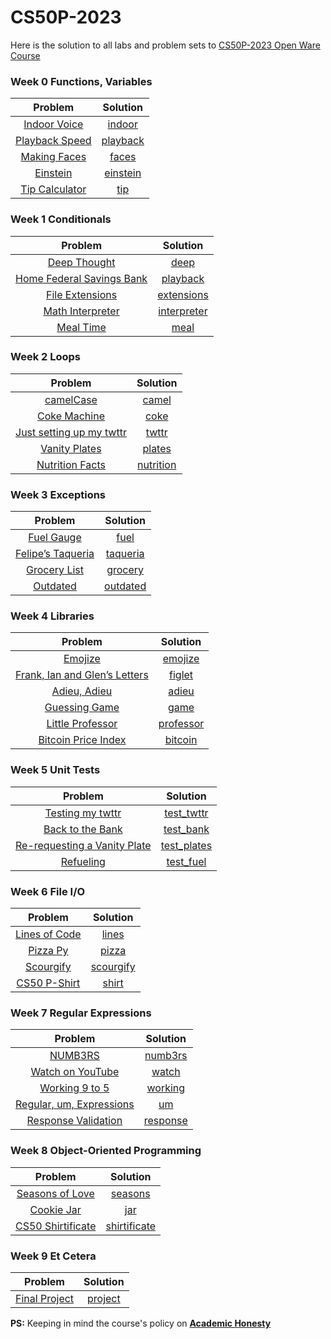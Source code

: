# CS50P-2023

Here is the solution to all labs and problem sets to [CS50P-2023 Open Ware Course](https://cs50.harvard.edu/python/2022/)

### Week 0 Functions, Variables

  | Problem | Solution |
  | :-: | :-: |
  | [Indoor Voice](https://cs50.harvard.edu/python/2022/psets/0/indoor/) | [indoor]() |
  | [Playback Speed](https://cs50.harvard.edu/python/2022/psets/0/playback/) | [playback]() |
  | [Making Faces](https://cs50.harvard.edu/python/2022/psets/0/faces/) | [faces]() |
  | [Einstein](https://cs50.harvard.edu/python/2022/psets/0/einstein/) | [einstein]() |
  | [Tip Calculator](https://cs50.harvard.edu/python/2022/psets/0/tip/) | [tip]() |

### Week 1 Conditionals

| Problem | Solution |
| :-: | :-: |
| [Deep Thought](https://cs50.harvard.edu/python/2022/psets/1/deep/) | [deep]() |
| [Home Federal Savings Bank](https://cs50.harvard.edu/python/2022/psets/1/bank/) | [playback]() |
| [File Extensions](https://cs50.harvard.edu/python/2022/psets/1/extensions/) | [extensions]() |
| [Math Interpreter](https://cs50.harvard.edu/python/2022/psets/1/interpreter/) | [interpreter]() |
| [Meal Time](https://cs50.harvard.edu/python/2022/psets/1/meal/) | [meal]() |


### Week 2 Loops

| Problem | Solution |
| :-: | :-: |
| [camelCase](https://cs50.harvard.edu/python/2022/psets/2/camel/) | [camel]() |
| [Coke Machine](https://cs50.harvard.edu/python/2022/psets/2/coke/) | [coke]() |
| [Just setting up my twttr](https://cs50.harvard.edu/python/2022/psets/2/twttr/) | [twttr]() |
| [Vanity Plates](https://cs50.harvard.edu/python/2022/psets/2/plates/) | [plates]() |
| [Nutrition Facts](https://cs50.harvard.edu/python/2022/psets/2/nutrition/) | [nutrition]() |

### Week 3 Exceptions

| Problem | Solution |
| :-: | :-: |
| [Fuel Gauge](https://cs50.harvard.edu/python/2022/psets/3/fuel/) | [fuel]() |
| [Felipe’s Taqueria](https://cs50.harvard.edu/python/2022/psets/3/taqueria/) | [taqueria]() |
| [Grocery List](https://cs50.harvard.edu/python/2022/psets/3/grocery/) | [grocery]() |
| [Outdated](https://cs50.harvard.edu/python/2022/psets/3/outdated/) | [outdated]() |

### Week 4 Libraries

| Problem | Solution |
| :-: | :-: |
| [Emojize](https://cs50.harvard.edu/python/2022/psets/4/emojize/) | [emojize]() |
| [Frank, Ian and Glen’s Letters](https://cs50.harvard.edu/python/2022/psets/4/figlet/) | [figlet]() |
| [Adieu, Adieu](https://cs50.harvard.edu/python/2022/psets/4/adieu/) | [adieu]() |
| [Guessing Game](https://cs50.harvard.edu/python/2022/psets/4/game/) | [game]() |
| [Little Professor](https://cs50.harvard.edu/python/2022/psets/4/professor/) | [professor]() |
| [Bitcoin Price Index](https://cs50.harvard.edu/python/2022/psets/4/bitcoin/) | [bitcoin]() |

### Week 5 Unit Tests

| Problem | Solution |
| :-: | :-: |
| [Testing my twttr](https://cs50.harvard.edu/python/2022/psets/5/test_twttr/) | [test_twttr]() |
| [Back to the Bank](https://cs50.harvard.edu/python/2022/psets/5/test_bank/) | [test_bank]() |
| [Re-requesting a Vanity Plate](https://cs50.harvard.edu/python/2022/psets/5/test_plates/) | [test_plates]() |
| [Refueling](https://cs50.harvard.edu/python/2022/psets/5/test_fuel/) | [test_fuel]() |

### Week 6 File I/O

| Problem | Solution |
| :-: | :-: |
| [Lines of Code](https://cs50.harvard.edu/python/2022/psets/6/lines/) | [lines]() |
| [Pizza Py](https://cs50.harvard.edu/python/2022/psets/6/pizza/) | [pizza]() |
| [Scourgify](https://cs50.harvard.edu/python/2022/psets/6/scourgify/) | [scourgify]() |
| [CS50 P-Shirt](https://cs50.harvard.edu/python/2022/psets/6/shirt/) | [shirt]() |

### Week 7 Regular Expressions

| Problem | Solution |
| :-: | :-: |
| [NUMB3RS](https://cs50.harvard.edu/python/2022/psets/7/numb3rs/) | [numb3rs]() |
| [Watch on YouTube](https://cs50.harvard.edu/python/2022/psets/7/watch/) | [watch]() |
| [Working 9 to 5](https://cs50.harvard.edu/python/2022/psets/7/working/) | [working]() |
| [Regular, um, Expressions](https://cs50.harvard.edu/python/2022/psets/7/um/) | [um]() |
| [Response Validation](https://cs50.harvard.edu/python/2022/psets/7/response/) | [response]() |

### Week 8 Object-Oriented Programming

| Problem | Solution |
| :-: | :-: |
| [Seasons of Love](https://cs50.harvard.edu/python/2022/psets/8/seasons/) | [seasons]() |
| [Cookie Jar](https://cs50.harvard.edu/python/2022/psets/8/jar/) | [jar]() |
| [CS50 Shirtificate](https://cs50.harvard.edu/python/2022/psets/8/shirtificate/) | [shirtificate]() |

### Week 9 Et Cetera

| Problem | Solution |
| :-: | :-: |
| [Final Project](https://cs50.harvard.edu/python/2022/project/) | [project]() |
  

**PS:** Keeping in mind the course's policy on **[Academic Honesty](https://cs50.harvard.edu/python/2022/honesty/)**


